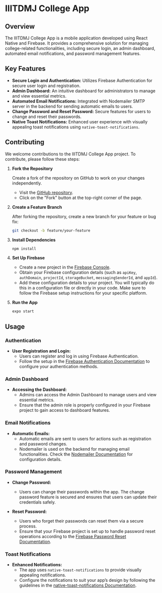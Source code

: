 # IIITDMJ College App

## Overview

The IIITDMJ College App is a mobile application developed using React Native and Firebase. It provides a comprehensive solution for managing college-related functionalities, including secure login, an admin dashboard, automated email notifications, and password management features.

## Key Features

- **Secure Login and Authentication:** Utilizes Firebase Authentication for secure user login and registration.
- **Admin Dashboard:** An intuitive dashboard for administrators to manage and view essential metrics.
- **Automated Email Notifications:** Integrated with Nodemailer SMTP server in the backend for sending automatic emails to users.
- **Change Password and Reset Password:** Secure features for users to change and reset their passwords.
- **Native Toast Notifications:** Enhanced user experience with visually appealing toast notifications using `native-toast-notifications`.


## Contributing

We welcome contributions to the IIITDMJ College App project. To contribute, please follow these steps:

1. **Fork the Repository**

   Create a fork of the repository on GitHub to work on your changes independently.

   - Visit the [GitHub repository](https://github.com/yourusername/iiitdmj-college-app).
   - Click on the "Fork" button at the top-right corner of the page.

2. **Create a Feature Branch**

   After forking the repository, create a new branch for your feature or bug fix:

   ```bash
   git checkout -b feature/your-feature

3. **Install Dependencies**

   ```bash
   npm install

4. **Set Up Firebase**

   - Create a new project in the [Firebase Console](https://console.firebase.google.com/).
   - Obtain your Firebase configuration details (such as `apiKey`, `authDomain`, `projectId`, `storageBucket`, `messagingSenderId`, and `appId`).
   - Add these configuration details to your project. You will typically do this in a configuration file or directly in your code. Make sure to follow the Firebase setup instructions for your specific platform.

5. **Run the App**

   ```bash
   expo start


## Usage

### Authentication

- **User Registration and Login:**
  - Users can register and log in using Firebase Authentication.
  - Follow the setup in the [Firebase Authentication Documentation](https://firebase.google.com/docs/auth) to configure your authentication methods.

### Admin Dashboard

- **Accessing the Dashboard:**
  - Admins can access the Admin Dashboard to manage users and view essential metrics.
  - Ensure that the admin role is properly configured in your Firebase project to gain access to dashboard features.

### Email Notifications

- **Automatic Emails:**
  - Automatic emails are sent to users for actions such as registration and password changes.
  - Nodemailer is used on the backend for managing email functionalities. Check the [Nodemailer Documentation](https://nodemailer.com/about/) for configuration details.

### Password Management

- **Change Password:**
  - Users can change their passwords within the app. The change password feature is secured and ensures that users can update their credentials safely.

- **Reset Password:**
  - Users who forget their passwords can reset them via a secure process.
  - Ensure that your Firebase project is set up to handle password reset operations according to the [Firebase Password Reset Documentation](https://firebase.google.com/docs/auth/web/password-reset).

### Toast Notifications

- **Enhanced Notifications:**
  - The app uses `native-toast-notifications` to provide visually appealing notifications.
  - Configure the notifications to suit your app’s design by following the guidelines in the [native-toast-notifications Documentation](https://github.com/yourusername/native-toast-notifications).


